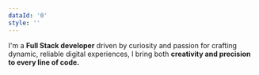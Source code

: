 ```yaml
---
dataId: '0'
style: ''
---
```


I'm a <strong class="text-theme-dark-blue dark:text-theme-primary-blue">Full Stack developer</strong> driven by curiosity and passion for crafting dynamic, reliable digital experiences, I bring both <strong class="text-theme-dark-blue dark:text-theme-primary-blue">creativity and precision to every line of code.</strong>

<!-- From <strong class="text-theme-dark-blue dark:text-theme-primary-blue">e-commerce platforms</strong> to <strong class="text-theme-dark-blue dark:text-theme-primary-blue">administrative dashboards</strong> and <strong class="text-theme-dark-blue dark:text-theme-primary-blue">web applications</strong>. Our focus is on delivering exceptional <strong class="text-theme-dark-blue dark:text-theme-primary-blue">user experiences</strong>, strong <strong class="text-theme-dark-blue dark:text-theme-primary-blue">optimized performance</strong>, and <strong class="text-theme-dark-blue dark:text-theme-primary-blue">lightning-fast </strong>responsiveness.

We transform ideas into scalable, efficient, and <strong class="text-theme-dark-blue dark:text-theme-primary-blue">impactful digital products</strong>. -->
